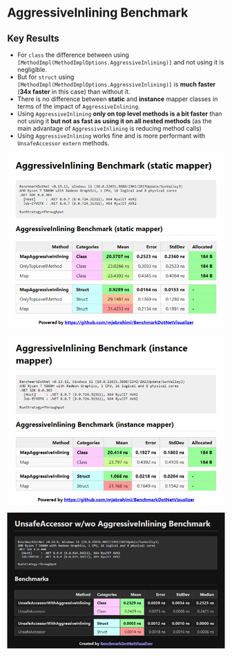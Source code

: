 # AggressiveInlining Benchmark

## Key Results

- For `class` the difference between using `[MethodImpl(MethodImplOptions.AggressiveInlining)]` and not using it is negligible.
- But for `struct` using `[MethodImpl(MethodImplOptions.AggressiveInlining)]` is **much faster** (**34x faster** in this case) than without it.
- There is no difference between **static** and **instance** mapper classes in terms of the impact of `AggressiveInlining`.
- Using `AggressiveInlining` **only on top level methods is a bit faster** than not using it **but not as fast as using it on all nested methods** (as the main advantage of `AggressiveInlining` is reducing method calls)
- Using `AggressiveInlining` works fine and is more performant with `UnsafeAccessor` `extern` methods.

![Benchmark-static](Benchmark-Static.png)

![Benchmark-instance](Benchmark-Instance.png)

![Benchmark-instance](Benchmark-UnsafeAccessor.png)
